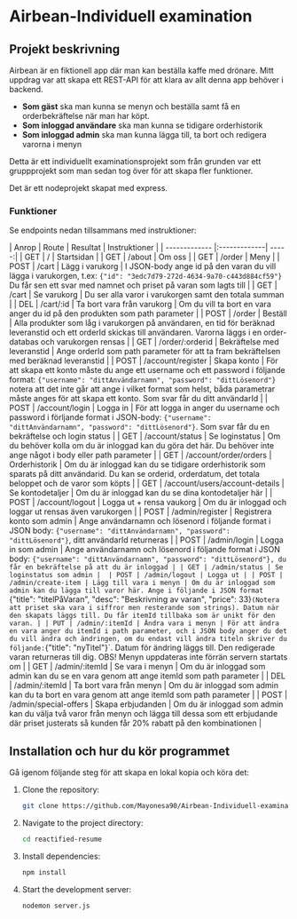 ﻿# Airbean-Individuell examination

## Projekt beskrivning

Airbean är en fiktionell app där man kan beställa kaffe med drönare. Mitt uppdrag var att skapa ett REST-API för att klara av allt denna app behöver i backend. 

- **Som gäst** ska man kunna se menyn och beställa samt få en orderbekräftelse när man har köpt.
- **Som inloggad användare** ska man kunna se tidigare orderhistorik
- **Som inloggad admin** ska man kunna lägga till, ta bort och redigera varorna i menyn

Detta är ett individuellt examinationsprojekt som från grunden var ett gruppprojekt som man sedan tog över för att skapa fler funktioner.

Det är ett nodeprojekt skapat med express.

### Funktioner

Se endpoints nedan tillsammans med instruktioner:

| Anrop       | Route           | Resultat | Instruktioner |
| ------------- |:-------------| -----:|
| GET | / | Startsidan |
| GET | /about | Om oss |
| GET | /order | Meny | 
| POST | /cart | Lägg i varukorg | I JSON-body ange id på den varan du vill lägga i varukorgen, t.ex: `{"id": "3edc7d79-272d-4634-9a70-c443d884cf59"}` Du får sen ett svar med namnet och priset på varan som lagts till |
| GET | /cart | Se varukorg | Du ser alla varor i varukorgen samt den totala summan |
| DEL | /cart/:id | Ta bort vara från varukorg | Om du vill ta bort en vara anger du id på den produkten som path parameter |
| POST | /order | Beställ | Alla produkter som låg i varukorgen på användaren, en tid för beräknad leveranstid och ett orderId skickas till användaren. Varorna läggs i en order-databas och varukorgen rensas | 
| GET | /order/:orderid | Bekräftelse med leveranstid | Ange orderId som path parameter för att ta fram bekräftelsen med beräknad leveranstid |
| POST | /account/register | Skapa konto | För att skapa ett konto måste du ange ett username och ett password i följande format: `{"username": "dittAnvändarnamn", "password": "dittLösenord"}` notera att det inte går att ange i vilket format som helst, båda parametrar måste anges för att skapa ett konto. Som svar får du ditt användarId |
| POST | /account/login | Logga in | För att logga in anger du username och password i förljande format i JSON-body: `{"username": "dittAnvändarnamn", "password": "dittLösenord"}`. Som svar får du en bekräftelse och login status |
| GET | /account/status | Se loginstatus | Om du behöver kolla om du är inloggad kan du göra det här. Du behöver inte ange något i body eller path parameter |
| GET | /account/order/orders | Orderhistorik | Om du är inloggad kan du se tidigare orderhistorik som sparats på ditt användarid. Du kan se orderid, orderdatum, det totala beloppet och de varor som köpts |
| GET | /account/users/account-details | Se kontodetaljer | Om du är inloggad kan du se dina kontodetaljer här |
| POST | /account/logout | Logga ut + rensa vaukorg | Om du är inloggad och loggar ut rensas även varukorgen |
| POST | /admin/register | Registrera konto som admin | Ange användarnamn och lösenord i följande format i JSON body: `{"username": "dittAnvändarnamn", "password": "dittLösenord"}`, ditt användarId returneras |
| POST | /admin/login | Logga in som admin | Ange användarnamn och lösenord i följande format i JSON body: `{"username": "dittAnvändarnamn", "password": "dittLösenord"}, du får en bekräftelse på att du är inloggad |
| GET | /admin/status | Se loginstatus som admin | 
| POST | /admin/logout | Logga ut |
| POST | /admin/create-item | Lägg till vara i menyn | Om du är inloggad som admin kan du lägga till varor här. Ange i följande i JSON format `{"title": "titelPåVaran", "desc": "Beskrivning av varan", "price": 33}` (Notera att priset ska vara i siffror men resterande som strings). Datum när den skapats läggs till. Du får itemId tillbaka som är unikt för den varan. |
| PUT | /admin/:itemId | Ändra vara i menyn | För att ändra en vara anger du itemId i path parameter, och i JSON body anger du det du vill ändra och ändringen, om du endast vill ändra titeln skriver du följande: `{"title": "nyTitel"}`. Datum för ändring läggs till. Den redigerade varan returneras till dig. OBS! Menyn uppdateras inte förrän servern startats om |
| GET | /admin/:itemId | Se vara i menyn | Om du är inloggad som admin kan du se en vara genom att ange itemId som path parameter |
| DEL | /admin/:itemId | Ta bort vara från menyn | Om du är inloggad som admin kan du ta bort en vara genom att ange itemId som path parameter |
| POST | /admin/special-offers | Skapa erbjudanden | Om du är inloggad som admin kan du välja två varor från menyn och lägga till dessa som ett erbjudande där priset justerats så kunden får 20% rabatt på den kombinationen |

## Installation och hur du kör programmet

Gå igenom följande steg för att skapa en lokal kopia och köra det:

1. Clone the repository:
   ```bash
   git clone https://github.com/Mayonesa90/Airbean-Individuell-examination.git

2. Navigate to the project directory:
   ```bash
   cd reactified-resume

3. Install dependencies:
   ```bash
   npm install

4. Start the development server:
   ```bash
   nodemon server.js
